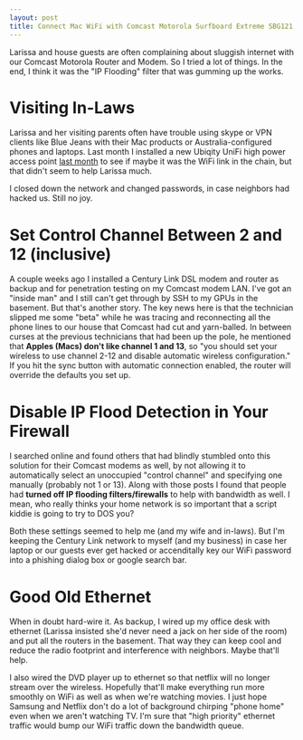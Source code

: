 ```yaml
---
layout: post
title: Connect Mac WiFi with Comcast Motorola Surfboard Extreme SBG121 or SBG6580
---
```


Larissa and house guests are often complaining about sluggish internet with our Comcast Motorola Router and Modem. So I tried a lot of things. In the end, I think it was the "IP Flooding" filter that was gumming up the works.

# Visiting In-Laws

Larissa and her visiting parents often have trouble using skype or VPN clients like Blue Jeans with their Mac products or Australia-configured phones and laptops. Last month I installed a new Ubiqity UniFi high power access point [last month](2015-04-18-Install-Mongo-DB-on-Fedora-for-Ubiqity-UniFi-Access-Point) to see if maybe it was the WiFi link in the chain, but that didn't seem to help Larissa much.

I closed down the network and changed passwords, in case neighbors had hacked us. Still no joy.

# Set Control Channel Between 2 and 12 (inclusive)

A couple weeks ago I installed a Century Link DSL modem and router as backup and for penetration testing on my Comcast modem LAN. I've got an "inside man" and I still can't get through by SSH to my GPUs in the basement. But that's another story. The key news here is that the technician slipped me some "beta" while he was tracing and reconnecting all the phone lines to our house that Comcast had cut and yarn-balled. In between curses at the previous technicians that had been up the pole, he mentioned that **Apples (Macs) don't like channel 1 and 13**, so "you should set your wireless to use channel 2-12 and disable automatic wireless configuration." If you hit the sync button with automatic connection enabled, the router will override the defaults you set up.


# Disable IP Flood Detection in Your Firewall

I searched online and found others that had blindly stumbled onto this solution for their Comcast modems as well, by not allowing it to automatically select an unoccupied "control channel" and specifying one manually (probably not 1 or 13). Along with those posts I found that people had **turned off IP flooding filters/firewalls** to help with bandwidth as well. I mean, who really thinks your home network is so important that a script kiddie is going to try to DOS you?

Both these settings seemed to help me (and my wife and in-laws). But I'm keeping the Century Link network to myself (and my business) in case her laptop or our guests ever get hacked or accenditally key our WiFi password into a phishing dialog box or google search bar.

# Good Old Ethernet

When in doubt hard-wire it. As backup, I wired up my office desk with ethernet (Larissa insisted she'd never need a jack on her side of the room) and put all the routers in the basement. That way they can keep cool and reduce the radio footprint and interference with neighbors. Maybe that'll help.

I also wired the DVD player up to ethernet so that netflix will no longer stream over the wireless. Hopefully that'll make everything run more smoothly on WiFi as well as when we're watching movies. I just hope Samsung and Netflix don't do a lot of background chirping "phone home" even when we aren't watching TV. I'm sure that "high priority" ethernet traffic would bump our WiFi traffic down the bandwidth queue.